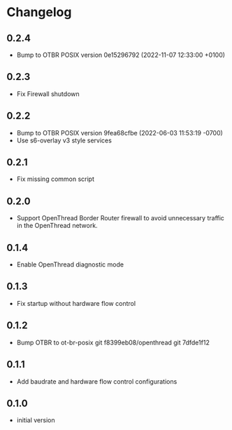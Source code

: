 # Changelog

## 0.2.4
- Bump to OTBR POSIX version 0e15296792 (2022-11-07 12:33:00 +0100)

## 0.2.3
- Fix Firewall shutdown

## 0.2.2
- Bump to OTBR POSIX version 9fea68cfbe (2022-06-03 11:53:19 -0700)
- Use s6-overlay v3 style services

## 0.2.1
- Fix missing common script

## 0.2.0
- Support OpenThread Border Router firewall to avoid unnecessary traffic in the
  OpenThread network.

## 0.1.4
- Enable OpenThread diagnostic mode

## 0.1.3
- Fix startup without hardware flow control

## 0.1.2

- Bump OTBR to ot-br-posix git f8399eb08/openthread git 7dfde1f12

## 0.1.1

- Add baudrate and hardware flow control configurations

## 0.1.0

- initial version

